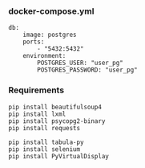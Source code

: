 

###  docker-compose.yml
```shell
db:
    image: postgres
    ports:
        - "5432:5432"
    environment:
        POSTGRES_USER: "user_pg"
        POSTGRES_PASSWORD: "user_pg"
```


### Requirements
```shell
pip install beautifulsoup4
pip install lxml
pip install psycopg2-binary
pip install requests

pip install tabula-py
pip install selenium
pip install PyVirtualDisplay
```